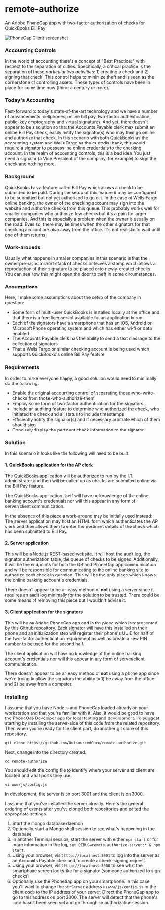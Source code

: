 # remote-authorize
An Adobe PhoneGap app with two-factor authorization of checks for QuickBooks Bill Pay

![PhoneGap Client screenshot](https://cloud.githubusercontent.com/assets/15971213/12862093/277c63c8-cc1d-11e5-8f4a-688328e04724.png)

### Accounting Controls

In the world of accounting there's a concept of "Best Practices" with respect to the separation of duties.  Specifically, a critical practice is the separation of these *particular two activities*:  1) creating a check and 2) signing that check.  This control helps to minimize theft and is seen as the cornerstone of controlling assets.  These types of controls have been in place for some time now (think: a century or more).

### Today's Accounting

Fast-forward to today's state-of-the-art technology and we have a number of advancements:  cellphones, online bill pay, two-factor authentication, public-key cryptography and virtual signatures.  And yet, there doesn't appear to be a solution so that the Accounts Payable clerk may submit an online Bill Pay check, easily notify the signator(s) who may then go online and authorize that check.  In this scenario with both QuickBooks as the accounting system and Wells Fargo as the custodial bank, this would require a signator to possess the online credentials to the checking account.  In the realm of accounting controls, this is a bad idea.  You just need a signator (a Vice President of the company, for example) to sign the check and nothing more.

### Background

QuickBooks has a feature called Bill Pay which allows a check to be submitted to be paid.  During the setup of this feature it may be configured to be submitted but not yet authorized to go out.  In the case of Wells Fargo online banking, the owner of the checking account may sign into the website and authorize checks from this queue.  This probably works well for smaller companies who authorize few checks but it's a pain for larger companies.  And this is especially a problem when the owner is usually on the road.  Even so, there may be times when the other signators for that checking account are *also* away from the office.  It's not realistic to wait until one of them returns.

### Work-arounds

Usually what happens in smaller companies in this scenario is that the owner pre-signs a short stack of checks or leaves a stamp which allows a reproduction of their signature to be placed onto newly-created checks.  You can see how this might open the door to theft in some circumstances.

### Assumptions

Here, I make some assumptions about the setup of the company in question:

* Some form of multi-user QuickBooks is installed locally at the office and that there is a free license slot available for an application to run
* Each of the signators have a smartphone that has an iOS, Android or Microsoft Phone operating system and which has either wi-fi or data enabled
* The Accounts Payable clerk has the ability to send a text message to the collection of signators
* That a Wells Fargo or similar checking account is being used which supports QuickBooks's online Bill Pay feature

### Requirements

In order to make everyone happy, a good solution would need to minimally do the following:

* Enable the original accounting control of separating those-who-write-checks from those-who-authorize-them
* Employ some form of two-factor authentication for the signators
* Include an auditing feature to determine who authorized the check, who initiated the check and all status to include timestamps
* Efficiently notify the signator(s) and if necessary arbitrate which of them should sign
* Concisely display the pertinent check information to the signator

### Solution

In this scenario it looks like the following will need to be built.

#### 1. QuickBooks application for the AP clerk

The QuickBooks application will be authorized to run by the I.T. administrator and then will be called up as checks are submitted online via the Bill Pay feature.

The QuickBooks application itself will have no knowledge of the online banking account's credentials nor will this appear in any form of server/client communication.

In the absence of this piece a work-around may be initially used instead: The server application may host an HTML form which authenticates the AP clerk and then allows them to enter the pertinent details of the check which has been submitted to Bill Pay.

#### 2. Server application

This will be a Node.js REST-based website.  It will host the audit log, the signator authorization table, the queue of checks to be signed.  Additionally, it will be the endpoints for both the QB and PhoneGap app communication and will be responsible for communicating to the online banking site to authorize each check in question.  This will be the only piece which knows the online banking account's credentials.

There doesn't appear to be an easy method of **not** using a server since it requires an audit log minimally for the solution to be trusted.  There could be some means of removing this piece but I wouldn't advise it.

#### 3. Client application for the signators

This will be an Adobe PhoneGap app and is the piece which is represented by this Github repository.  Each signator will have this installed on their phone and an initialization step will register their phone's UUID for half of the two-factor authentication requirement as well as create a new PIN number to be used for the second half.

The client application will have no knowledge of the online banking account's credentials nor will this appear in any form of server/client communication.

There doesn't appear to be an easy method of **not** using a phone app since we're trying to allow the signators the ability to 1) be away from the office and 2) be away from a computer.

### Installing

I assume that you have Node.js and PhoneGap loaded already on your workstation and that you're familiar with it.  Also, it would be good to have the PhoneGap Developer app for local testing and development. I'd suggest starting by installing the server-side of this code from the related repository.  Then when you're ready for the client part, do another git clone of this repository.

    git clone https://github.com/OutsourcedGuru/remote-authorize.git

Next, change into the directory created.

    cd remote-authorize

You should edit the config file to identify where your server and client are located and what ports they use.

    vi www/js/config.js

In development, the server is on port 3001 and the client is on 3000.

I assume that you've installed the server already.  Here's the general ordering of events after you've cloned both repositories and edited the appropriate settings.

1. Start the mongo database daemon
2. Optionally, start a Mongo shell session to see what's happening in the database
3. In another Terminal session, start the server with either `npm start` or for more information in the log, `set DEBUG=remote-authorize-server:* & npm start`.
4. Using your browser, visit `http://localhost:3001` to log into the server as an Accounts Payable clerk and to create a check-signing request
5. Using your browser, visit `http://localhost:3000` to see what the smartphone screen looks like for a signator (someone authorized to sign checks)
6. Optionally, use the PhoneGap app on your smartphone.  In this case you'll want to change the `strServer` address in `www/js/config.js` in the client code to the IP address of your server.  Direct the PhoneGap app to go to this address on port 3000. 
The server will detect that the phone's `uuid` hasn't been seen yet and go through an authorization session. 
